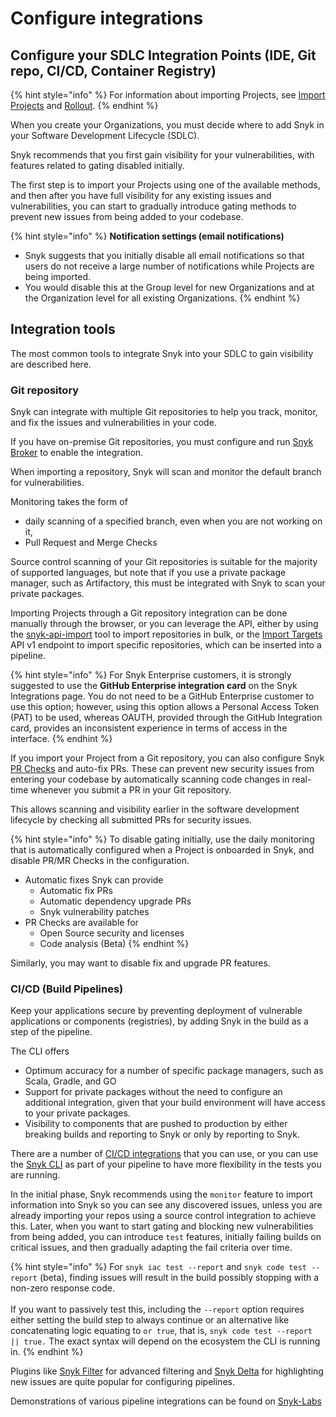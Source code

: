 # Configure integrations

## Configure your SDLC Integration Points (IDE, Git repo, CI/CD, Container Registry)

{% hint style="info" %}
For information about importing Projects, see [Import Projects](../../phase-3-gain-visibility/import-projects.md) and [Rollout](../../phase-5-initial-rollout-to-team/).
{% endhint %}

When you create your Organizations, you must decide where to add Snyk in your Software Development Lifecycle (SDLC).&#x20;

Snyk recommends that you first gain visibility for your vulnerabilities, with features related to gating disabled initially.

The first step is to import your Projects using one of the available methods, and then after you have full visibility for any existing issues and vulnerabilities, you can start to gradually introduce gating methods to prevent new issues from being added to your codebase.

{% hint style="info" %}
**Notification settings (email notifications)**

* Snyk suggests that you initially disable all email notifications so that users do not receive a large number of notifications while Projects are being imported.
* You would disable this at the Group level for new Organizations and at the Organization level for all existing Organizations.
{% endhint %}

## Integration tools

The most common tools to integrate Snyk into your SDLC to gain visibility are described here.

### Git repository

Snyk can integrate with multiple Git repositories to help you track, monitor, and fix the issues and vulnerabilities in your code.

If you have on-premise Git repositories, you must configure and run [Snyk Broker](../../../../enterprise-configuration/snyk-broker/) to enable the integration.

When importing a repository, Snyk will scan and monitor the default branch for vulnerabilities.&#x20;

Monitoring takes the form of

* daily scanning of a specified branch, even when you are not working on it,&#x20;
* Pull Request and Merge Checks

Source control scanning of your Git repositories is suitable for the majority of supported languages, but note that if you use a private package manager, such as Artifactory, this must be integrated with Snyk to scan your private packages.

Importing Projects through a Git repository integration can be done manually through the browser, or you can leverage the API, either by using the [snyk-api-import](../../../../snyk-api-info/other-tools/tool-snyk-api-import/) tool to import repositories in bulk, or the [Import Targets](https://snyk.docs.apiary.io/#reference/import-projects/import/import-targets) API v1 endpoint to import specific repositories, which can be inserted into a pipeline.

{% hint style="info" %}
For Snyk Enterprise customers, it is strongly suggested to use the **GitHub Enterprise integration card** on the Snyk Integrations page. You do not need to be a GitHub Enterprise customer to use this option; however, using this option allows a Personal Access Token (PAT) to be used, whereas OAUTH, provided through the GitHub Integration card, provides an inconsistent experience in terms of access in the interface.
{% endhint %}

If you import your Project from a Git repository, you can also configure Snyk [PR Checks](../../../../scan-with-snyk/pull-requests/pull-request-checks/) and auto-fix PRs. These can prevent new security issues from entering your codebase by automatically scanning code changes in real-time whenever you submit a PR in your Git repository.

This allows scanning and visibility earlier in the software development lifecycle by checking all submitted PRs for security issues.

{% hint style="info" %}
To disable gating initially, use the daily monitoring that is automatically configured when a Project is onboarded in Snyk, and disable PR/MR Checks in the configuration.

* Automatic fixes Snyk can provide
  * Automatic fix PRs
  * Automatic dependency upgrade PRs
  * Snyk vulnerability patches
* PR Checks are available for
  * Open Source security and licenses
  * Code analysis (Beta)
{% endhint %}

&#x20;Similarly, you may want to disable fix and upgrade PR features.

### CI/CD (Build Pipelines)

Keep your applications secure by preventing deployment of vulnerable applications or components (registries), by adding Snyk in the build as a step of the pipeline.

The CLI offers

* Optimum accuracy for a number of specific package managers, such as Scala, Gradle, and GO
* Support for private packages without the need to configure an additional integration, given that your build environment will have access to your private packages.
* Visibility to components that are pushed to production by either breaking builds and reporting to Snyk or only by reporting to Snyk.

There are a number of [CI/CD integrations](../../../../integrate-with-snyk/snyk-ci-cd-integrations/) that you can use, or you can use the [Snyk CLI](../../../../snyk-cli/) as part of your pipeline to have more flexibility in the tests you are running.

In the initial phase, Snyk recommends using the `monitor` feature to import information into Snyk so you can see any discovered issues, unless you are already importing your repos using a source control integration to achieve this. Later, when you want to start gating and blocking new vulnerabilities from being added, you can introduce `test` features, initially failing builds on critical issues, and then gradually adapting the fail criteria over time.

{% hint style="info" %}
For `snyk iac test --report` and `snyk code test --report` (beta), finding issues will result in the build possibly stopping with a non-zero response code. \
\
If you want to passively test this, including the `--report` option requires either setting the build step to always continue or an alternative like concatenating logic equating to `or true`, that is,  `snyk code test --report || true.` The exact syntax will depend on the ecosystem the CLI is running in.&#x20;
{% endhint %}

Plugins like [Snyk Filter](https://docs.snyk.io/snyk-api/other-tools/tool-snyk-filter) for advanced filtering and [Snyk Delta](https://docs.snyk.io/snyk-api/other-tools/tool-snyk-delta) for highlighting new issues are quite popular for configuring pipelines.

Demonstrations of various pipeline integrations can be found on [Snyk-Labs](https://github.com/snyk-labs/snyk-cicd-integration-examples)





